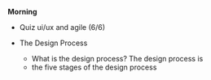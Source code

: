 **Morning**

 - Quiz ui/ux and agile (6/6)

- The Design Process
    - What is the design process?
    The design process is
    - the five stages of the design process